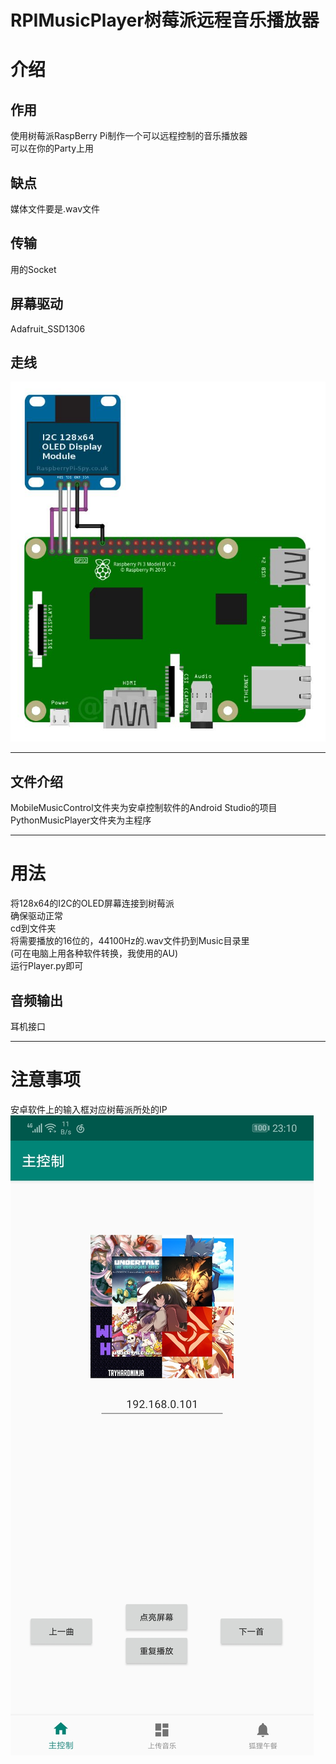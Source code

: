 # RPIMusicPlayer树莓派远程音乐播放器
# 介绍

## 作用
使用树莓派RaspBerry Pi制作一个可以远程控制的音乐播放器  
可以在你的Party上用  
## 缺点
媒体文件要是.wav文件  
## 传输
用的Socket
## 屏幕驱动
Adafruit_SSD1306  
## 走线
![Image text](https://github.com/LunaroakF/Images/blob/master/RaspberryPiMusicPlayer/Line.jpg)  
****
## 文件介绍  
MobileMusicControl文件夹为安卓控制软件的Android Studio的项目  
PythonMusicPlayer文件夹为主程序  
****
# 用法  
将128x64的I2C的OLED屏幕连接到树莓派  
确保驱动正常  
cd到文件夹  
将需要播放的16位的，44100Hz的.wav文件扔到Music目录里  
(可在电脑上用各种软件转换，我使用的AU)  
运行Player.py即可  
## 音频输出  
耳机接口  
****
# 注意事项  
安卓软件上的输入框对应树莓派所处的IP  
![Image text](https://github.com/LunaroakF/Images/blob/master/RaspberryPiMusicPlayer/Android.jpg)  
